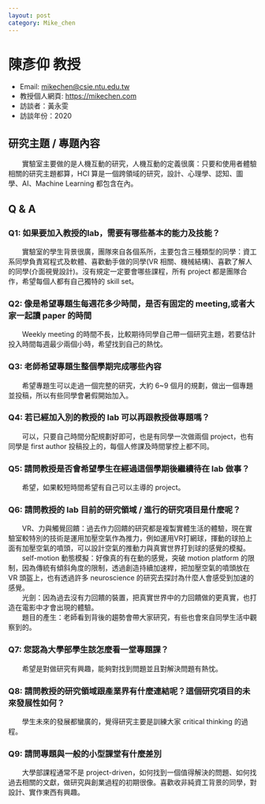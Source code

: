 ```yaml
---
layout: post
category: Mike_chen
---
```


# 陳彥仰 教授
* Email: <mikechen@csie.ntu.edu.tw>
* 教授個人網頁: <https://mikechen.com>
* 訪談者：黃永雯
* 訪談年份：2020

## 研究主題 / 專題內容
&emsp;&emsp;實驗室主要做的是人機互動的研究，人機互動的定義很廣：只要和使用者體驗相關的研究主題都算，HCI 算是一個跨領域的研究，設計、心理學、認知、圖學、AI、Machine Learning 都包含在內。

## Q & A
### Q1: 如果要加入教授的lab，需要有哪些基本的能力及技能？
&emsp;&emsp;實驗室的學生背景很廣，團隊來自各個系所，主要包含三種類型的同學：資工系同學負責寫程式及軟體、喜歡動手做的同學(VR 相關、機械結構)、喜歡了解人的同學(介面視覺設計)。沒有規定一定要會哪些課程，所有 project 都是團隊合作，希望每個人都有自己獨特的 skill set。
### Q2: 像是希望專題生每週花多少時間，是否有固定的 meeting,或者大家一起讀 paper 的時間
&emsp;&emsp;Weekly meeting 的時間不長，比較期待同學自己帶一個研究主題，若要估計投入時間每週最少兩個小時，希望找到自己的熱忱。
### Q3: 老師希望專題生整個學期完成哪些內容
&emsp;&emsp;希望專題生可以走過一個完整的研究，大約 6~9 個月的規劃，做出一個專題並投稿，所以有些同學會暑假開始加入。
### Q4: 若已經加入別的教授的 lab 可以再跟教授做專題嗎？
&emsp;&emsp;可以，只要自己時間分配規劃好即可，也是有同學一次做兩個 project，也有同學是 first author 投稿投上的，每個人修課及時間掌控上都不同。
### Q5: 請問教授是否會希望學生在經過這個學期後繼續待在 lab 做事？
&emsp;&emsp;希望，如果較短時間希望有自己可以主導的 project。
### Q6: 請問教授的 lab 目前的研究領域 / 進行的研究項目是什麼呢？
&emsp;&emsp;VR、力與觸覺回饋：過去作力回饋的研究都是複製實體生活的體驗，現在實驗室較特別的技術是運用加壓空氣作為推力，例如運用VR打網球，揮動的球拍上面有加壓空氣的噴頭，可以設計空氣的推動力與真實世界打到球的感覺的模擬。
&emsp;&emsp;self-motion 動態模擬：好像真的有在動的感覺，突破 motion platform 的限制，因為傳統有傾斜角度的限制，透過創造持續加速桿，把加壓空氣的噴頭放在 VR 頭盔上，也有透過許多 neuroscience 的研究去探討為什麼人會感受到加速的感覺。
<br>&emsp;&emsp;光劍：因為過去沒有力回饋的裝置，把真實世界中的力回饋做的更真實，也打造在電影中才會出現的體驗。
<br>&emsp;&emsp;題目的產生：老師看到背後的趨勢會帶大家研究，有些也會來自同學生活中觀察到的。

### Q7: 您認為大學部學生該怎麼看一堂專題課？
&emsp;&emsp;希望是對做研究有興趣，能夠對找到問題並且對解決問題有熱忱。
### Q8: 請問教授的研究領域跟產業界有什麼連結呢？這個研究項目的未來發展性如何？
&emsp;&emsp;學生未來的發展都蠻廣的，覺得研究主要是訓練大家 critical thinking 的過程。
### Q9: 請問專題與一般的小型課堂有什麼差別
&emsp;&emsp;大學部課程通常不是 project-driven，如何找到一個值得解決的問題、如何找過去相關的文獻，做研究與創業過程的初期很像。喜歡收非純資工背景的同學，對設計、實作東西有興趣。